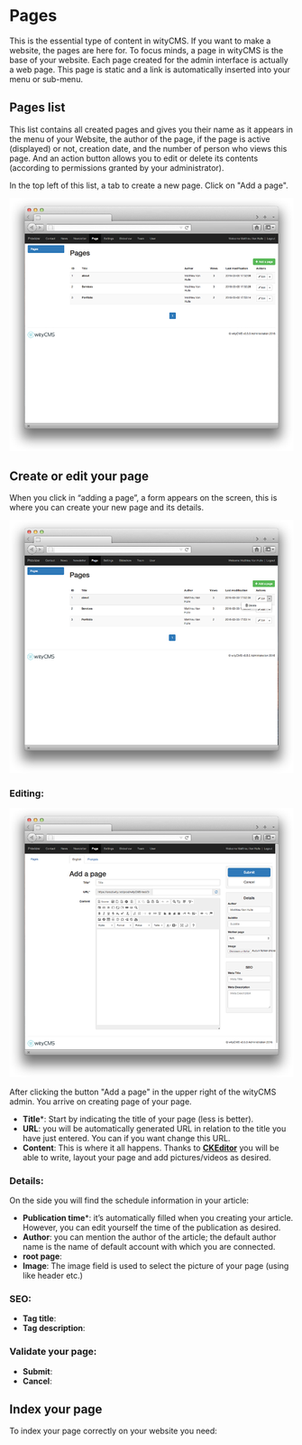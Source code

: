 # Pages

This is the essential type of content in wityCMS. If you want to make a website, the pages are here for. To focus minds, a page in wityCMS is the base of your website. Each page created for the admin interface is actually a web page. This page is static and a link is automatically inserted into your menu or sub-menu.

## Pages list

This list contains all created pages and gives you their name as it appears in the menu of your Website, the author of the page, if the page is active (displayed) or not, creation date, and the number of person who views this page. And an action button allows you to edit or delete its contents (according to permissions granted by your administrator).

In the top left of this list, a tab to create a new page. Click on "Add a page".

![](pages-01.png)

## Create or edit your page

When you click in “adding a page”, a form appears on the screen, this is where you can create your new page and its details.

![](pages-02.png)

### Editing:

![](pages-03.png)

After clicking the button "Add a page" in the upper right of the wityCMS admin. You arrive on creating page of your page.

* **Title***: Start by indicating the title of your page (less is better).
* **URL**: you will be automatically generated URL in relation to the title you have just entered. You can if you want change this URL.
* **Content**: This is where it all happens. Thanks to **[CKEditor](http://docs.ckeditor.com/)** you will be able to write, layout your page and add pictures/videos as desired.

### Details:

On the side you will find the schedule information in your article:

* **Publication time***: it’s automatically filled when you creating your article. However, you can edit yourself the time of the publication as desired.
* **Author**: you can mention the author of the article; the default author name is the name of default account with which you are connected.
* **root page**: 
* **Image**: The image field is used to select the picture of your page (using like header etc.)

### SEO:

* **Tag title**:
* **Tag description**:

### Validate your page:

* **Submit**:
* **Cancel**:

## Index your page

To index your page correctly on your website you need: 
